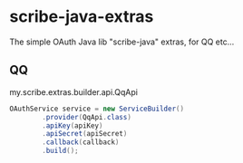 scribe-java-extras
==================

The simple OAuth Java lib "scribe-java" extras, for QQ etc...

## QQ
my.scribe.extras.builder.api.QqApi

```java
OAuthService service = new ServiceBuilder()
        .provider(QqApi.class)
        .apiKey(apiKey)
        .apiSecret(apiSecret)
        .callback(callback)
        .build();
```